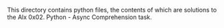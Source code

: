 This directory contains python files, the contents of which are solutions to the Alx 0x02. Python - Async Comprehension task.
